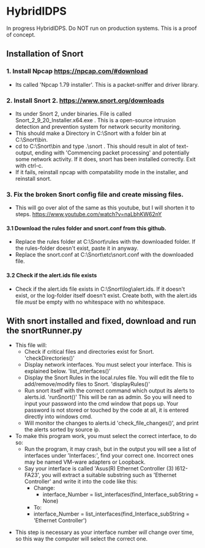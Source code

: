 # HybridIDPS
In progress HybridIDPS. Do NOT run on production systems. This is a proof of concept.

## Installation of Snort

### 1. Install Npcap https://npcap.com/#download  
- Its called 'Npcap 1.79 installer'. This is a packet-sniffer and driver library.

### 2. Install Snort 2. https://www.snort.org/downloads
- Its under Snort 2, under binaries. File is called Snort_2_9_20_Installer.x64.exe . This is a open-source intrusion detection and prevention system for network security monitoring.
- This should make a Directory in C:\Snort with a folder bin at C:\Snort\bin.
- cd to C:\Snort\bin and type .\snort  . This should result in alot of text-output, ending with 'Commencing packet processing' and potentially some network activity. If it does, snort has been installed correctly. Exit with ctrl-c.
- If it fails, reinstall npcap with compatability mode in the installer, and reinstall snort. 

### 3. Fix the broken Snort config file and create missing files. 
  - This will go over alot of the same as this youtube, but I will shorten it to steps. https://www.youtube.com/watch?v=naLbhKW62nY
#### 3.1 Download the rules folder and snort.conf from this github.
  - Replace the rules folder at C:\Snort\rules with the downloaded folder. If the rules-folder doesn't exist, paste it in anyway.
  - Replace the snort.conf at C:\Snort\etc\snort.conf with the downloaded file. 

#### 3.2 Check if the alert.ids file exists
- Check if the alert.ids file exists in C:\Snort\log\alert.ids. If it doesn't exist, or the log-folder itself doesn't exist. Create both, with the alert.ids file *must* be empty with no whitespace with no whitespace.

## With snort installed and fixed, download and run the snortRunner.py
- This file will:
    * Check if critical files and directories exist for Snort. 'checkDirectories()'
    * Display network interfaces. You must select your interface. This is explained below. 'list_interfaces()'
    * Display the Snort Rules in the local.rules file. You will edit the file to add/remove/modify files to Snort. 'displayRules()'
    * Run snort itself with the correct command which output its alerts to alerts.id. 'runSnort()' This will be ran as admin. So you will need to input your password into the cmd window that pops up. Your password is not stored or touched by the code at all, it is entered directly into windows cmd.
    * Will monitor the changes to alerts.id 'check_file_changes()', and print the alerts sorted by source ip. 
- To make this program work, you must select the correct interface, to do so:
  * Run the program, it may crash, but in the output you will see a list of interfaces under 'Interfaces:', find your correct one. Incorrect ones may be named VM-ware adapters or Loopback.
  * Say your interface is called 'Asus(R) Ethernet Controller (3) I612-FA23', you will extract a suitable substring such as 'Ethernet Controller' and write it into the code like this:
      - Change:
         - interface_Number = list_interfaces(find_Interface_subString = None)
      - To:
       - interface_Number = list_interfaces(find_Interface_subString = 'Ethernet Controller')
* This step is necessary as your interface number *will* change over time, so this way the computer will select the correct one. 
  
